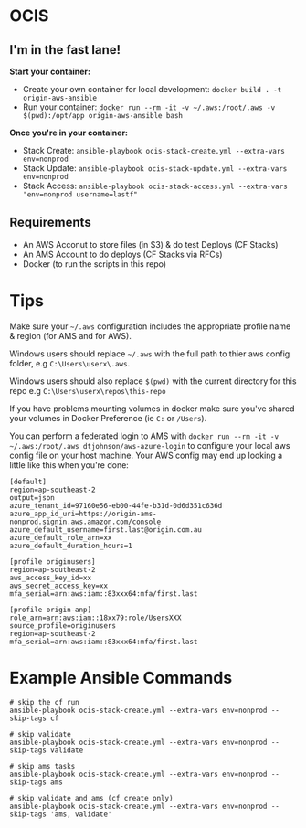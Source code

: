 # OCIS

## I'm in the fast lane!
 
**Start your container:**

- Create your own container for local development: `docker build . -t origin-aws-ansible`
- Run your container: `docker run --rm -it -v ~/.aws:/root/.aws -v $(pwd):/opt/app origin-aws-ansible bash`

**Once you're in your container:**

- Stack Create: `ansible-playbook ocis-stack-create.yml --extra-vars env=nonprod`
- Stack Update: `ansible-playbook ocis-stack-update.yml --extra-vars env=nonprod`
- Stack Access: `ansible-playbook ocis-stack-access.yml --extra-vars "env=nonprod username=lastf"`


## Requirements

- An AWS Acconut to store files (in S3) & do test Deploys (CF Stacks)
- An AMS Account to do deploys (CF Stacks via RFCs)
- Docker (to run the scripts in this repo)



# Tips

Make sure your `~/.aws` configuration includes the appropriate profile name & region (for AMS and for AWS).

Windows users should replace `~/.aws` with the full path to thier aws config folder, e.g `C:\Users\userx\.aws`.

Windows users should also replace `$(pwd)` with the current directory for this repo e.g `C:\Users\userx\repos\this-repo`

If you have problems mounting volumes in docker make sure you've shared your volumes in Docker Preference (ie `C:` or `/Users`).

You can perform a federated login to AMS with `docker run --rm -it -v ~/.aws:/root/.aws dtjohnson/aws-azure-login` to configure your local aws config file on your host machine. Your AWS config may end up looking a little like this when you're done:

```
[default]
region=ap-southeast-2
output=json
azure_tenant_id=97160e56-eb00-44fe-b31d-0d6d351c636d
azure_app_id_uri=https://origin-ams-nonprod.signin.aws.amazon.com/console
azure_default_username=first.last@origin.com.au
azure_default_role_arn=xx
azure_default_duration_hours=1

[profile originusers]
region=ap-southeast-2
aws_access_key_id=xx
aws_secret_access_key=xx
mfa_serial=arn:aws:iam::83xxx64:mfa/first.last

[profile origin-anp]
role_arn=arn:aws:iam::18xx79:role/UsersXXX
source_profile=originusers
region=ap-southeast-2
mfa_serial=arn:aws:iam::83xxx64:mfa/first.last
```


# Example Ansible Commands

```
# skip the cf run
ansible-playbook ocis-stack-create.yml --extra-vars env=nonprod --skip-tags cf

# skip validate
ansible-playbook ocis-stack-create.yml --extra-vars env=nonprod --skip-tags validate

# skip ams tasks
ansible-playbook ocis-stack-create.yml --extra-vars env=nonprod --skip-tags ams

# skip validate and ams (cf create only)
ansible-playbook ocis-stack-create.yml --extra-vars env=nonprod --skip-tags 'ams, validate'
```




